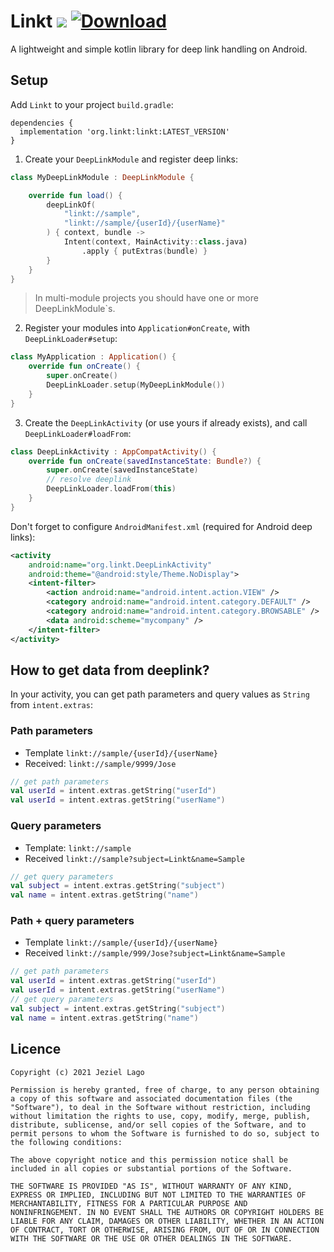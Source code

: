 # Linkt ![](https://github.com/jeziellago/Linkt/workflows/DEPLOY/badge.svg?branch=release) [ ![Download](https://api.bintray.com/packages/jeziellago/Linkt/Linkt/images/download.svg) ](https://bintray.com/jeziellago/Linkt/Linkt/_latestVersion)
A lightweight and simple kotlin library for deep link handling on Android.
## Setup
Add `Linkt` to your project `build.gradle`:
```
dependencies {
  implementation 'org.linkt:linkt:LATEST_VERSION'
}
```

1. Create your `DeepLinkModule` and register deep links:
```kotlin
class MyDeepLinkModule : DeepLinkModule {

    override fun load() {
        deepLinkOf(
            "linkt://sample",
            "linkt://sample/{userId}/{userName}"
        ) { context, bundle ->
            Intent(context, MainActivity::class.java)
                .apply { putExtras(bundle) }
        }
    }
}
```

> In multi-module projects you should have one or more DeepLinkModule`s.
>

2. Register your modules into `Application#onCreate`, with `DeepLinkLoader#setup`:
```kotlin
class MyApplication : Application() {
    override fun onCreate() {
        super.onCreate()
        DeepLinkLoader.setup(MyDeepLinkModule())
    }
}
```
3. Create the `DeepLinkActivity` (or use yours if already exists), and call `DeepLinkLoader#loadFrom`:
```kotlin
class DeepLinkActivity : AppCompatActivity() {
    override fun onCreate(savedInstanceState: Bundle?) {
        super.onCreate(savedInstanceState)
        // resolve deeplink
        DeepLinkLoader.loadFrom(this)
    }
}
```
Don't forget to configure `AndroidManifest.xml` (required for Android deep links):
```xml
<activity
    android:name="org.linkt.DeepLinkActivity"
    android:theme="@android:style/Theme.NoDisplay">
    <intent-filter>
        <action android:name="android.intent.action.VIEW" />
        <category android:name="android.intent.category.DEFAULT" />
        <category android:name="android.intent.category.BROWSABLE" />
        <data android:scheme="mycompany" />
    </intent-filter>
</activity>
```
## How to get data from deeplink?
In your activity, you can get path parameters and query values as `String` from `intent.extras`:
### Path parameters
- Template `linkt://sample/{userId}/{userName}`
- Received: `linkt://sample/9999/Jose`
```kotlin
// get path parameters
val userId = intent.extras.getString("userId")
val userId = intent.extras.getString("userName")
```
### Query parameters
- Template: `linkt://sample`
- Received `linkt://sample?subject=Linkt&name=Sample`
```kotlin
// get query parameters
val subject = intent.extras.getString("subject")
val name = intent.extras.getString("name")
```
### Path + query parameters
- Template `linkt://sample/{userId}/{userName}`
- Received `linkt://sample/999/Jose?subject=Linkt&name=Sample`
```kotlin
// get path parameters
val userId = intent.extras.getString("userId")
val userId = intent.extras.getString("userName")
// get query parameters
val subject = intent.extras.getString("subject")
val name = intent.extras.getString("name")
```
## Licence
```
Copyright (c) 2021 Jeziel Lago

Permission is hereby granted, free of charge, to any person obtaining
a copy of this software and associated documentation files (the
"Software"), to deal in the Software without restriction, including
without limitation the rights to use, copy, modify, merge, publish,
distribute, sublicense, and/or sell copies of the Software, and to
permit persons to whom the Software is furnished to do so, subject to
the following conditions:

The above copyright notice and this permission notice shall be
included in all copies or substantial portions of the Software.

THE SOFTWARE IS PROVIDED "AS IS", WITHOUT WARRANTY OF ANY KIND,
EXPRESS OR IMPLIED, INCLUDING BUT NOT LIMITED TO THE WARRANTIES OF
MERCHANTABILITY, FITNESS FOR A PARTICULAR PURPOSE AND
NONINFRINGEMENT. IN NO EVENT SHALL THE AUTHORS OR COPYRIGHT HOLDERS BE
LIABLE FOR ANY CLAIM, DAMAGES OR OTHER LIABILITY, WHETHER IN AN ACTION
OF CONTRACT, TORT OR OTHERWISE, ARISING FROM, OUT OF OR IN CONNECTION
WITH THE SOFTWARE OR THE USE OR OTHER DEALINGS IN THE SOFTWARE.
```
